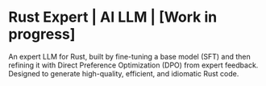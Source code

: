 # Rust Expert | AI LLM | [Work in progress]

An expert LLM for Rust, built by fine-tuning a base model (SFT) and then refining it with Direct Preference Optimization (DPO) from expert feedback. Designed to generate high-quality, efficient, and idiomatic Rust code.
